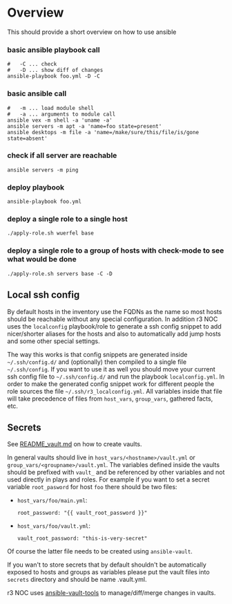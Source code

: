 Overview
========

This should provide a short overview on how to use ansible

### basic ansible playbook call

```
#   -C ... check
#   -D ... show diff of changes
ansible-playbook foo.yml -D -C
```

### basic ansible call
```
#   -m ... load module shell
#   -a ... arguments to module call
ansible vex -m shell -a 'uname -a'
ansible servers -m apt -a 'name=foo state=present'
ansible desktops -m file -a 'name=/make/sure/this/file/is/gone state=absent'
```

### check if all server are reachable
```
ansible servers -m ping
```

### deploy playbook
```
ansible-playbook foo.yml
```

### deploy a single role to a single host
```
./apply-role.sh wuerfel base
```

### deploy a single role to a group of hosts with check-mode to see what would be done
```
./apply-role.sh servers base -C -D
```


Local ssh config
----------------

By default hosts in the inventory use the FQDNs as the name so most
hosts should be reachable without any special configuration.
In addition r3 NOC uses the `localconfig` playbook/role to generate a
ssh config snippet to add nicer/shorter aliases for the hosts and also
to automatically add jump hosts and some other special settings.

The way this works is that config snippets are generated inside
`~/.ssh/config.d/` and (optionally) then compiled to a single file
`~/.ssh/config`. If you want to use it as well you should move your
current ssh config file to `~/.ssh/config.d/` and run the playbook
`localconfig.yml`.
In order to make the generated config snippet work for different
people the role sources the file `~/.ssh/r3_localconfig.yml`.
All variables inside that file will take precedence of files from
`host_vars`, `group_vars`, gathered facts, etc.


Secrets
-------

See [README_vault.md](/ansible/README_vault.md) on how to create vaults.

In general vaults should live in `host_vars/<hostname>/vault.yml` or
`group_vars/<groupname>/vault.yml`. The variables defined inside the
vaults should be prefixed with `vault_` and be referenced by other
variables and not used directly in plays and roles. For example if you
want to set a secret variable `root_pasword` for host `foo` there should
be two files:
  * `host_vars/foo/main.yml`:
    ```
    root_password: "{{ vault_root_password }}"
    ```
  * `host_vars/foo/vault.yml`:
    ```
    vault_root_password: "this-is-very-secret"
    ```

Of course the latter file needs to be created using `ansible-vault`.

If you wan't to store secrets that by default shouldn't be automatically
exposed to hosts and groups as variables please put the vault files into
`secrets` directory and should be name <some-name>.vault.yml.

r3 NOC uses [ansible-vault-tools](https://github.com/building5/ansible-vault-tools)
to manage/diff/merge changes in vaults.
